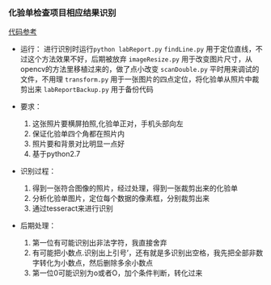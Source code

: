 ### 化验单检查项目相应结果识别
   [代码参考](https://github.com/ankitshaw/Document-Scanner-and-OCR)
* 运行：
    进行识别时运行`python labReport.py`
    `findLine.py` 用于定位直线，不过这个方法效果不好，后期被放弃
    `imageResize.py` 用于改变图片尺寸，从opencv的方法里移植过来的，做了点小改变
    `scanDouble.py` 平时用来调试的文件，不用理
    `transform.py`   用于一张图片的四点定位，将化验单从照片中裁剪出来
    `labReportBackup.py` 用于备份代码
    
* 要求：
    1. 这张照片要横屏拍照,化验单正对，手机头部向左
    2. 保证化验单四个角都在照片内
    3. 照片要和背景对比明显一点好
    4. 基于python2.7
* 识别过程：
    1. 得到一张符合图像的照片，经过处理，得到一张裁剪出来的化验单
    2. 分析化验单图片，定位每个数据的像素框，分别裁剪出来
    3. 通过tesseract来进行识别        
* 后期处理：
    1. 第一位有可能识别出非法字符，我直接舍弃
    2. 有可能把小数点.识别出上引号’，还有就是多识别出空格，我先把全部非数字转化为小数点，然后删除多余小数点
    3. 第一位0可能识别为o或者O，加个条件判断，转化过来
         

    
